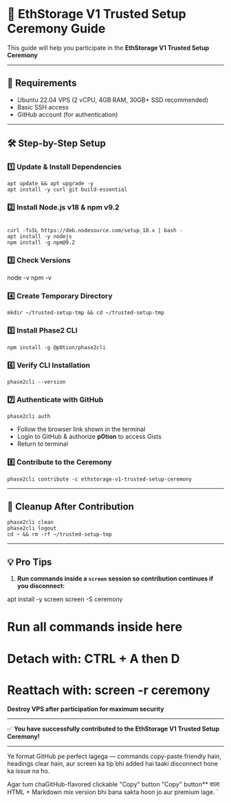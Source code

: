 # 🚀 EthStorage V1 Trusted Setup Ceremony Guide

This guide will help you participate in the **EthStorage V1 Trusted Setup Ceremony** 

---

## 📌 Requirements
- Ubuntu 22.04 VPS (2 vCPU, 4GB RAM, 30GB+ SSD recommended)
- Basic SSH access
- GitHub account (for authentication)

---

## 🛠 Step-by-Step Setup

### 1️⃣ Update & Install Dependencies
```
apt update && apt upgrade -y
apt install -y curl git build-essential

```

### 2️⃣ Install Node.js v18 & npm v9.2
```

curl -fsSL https://deb.nodesource.com/setup_18.x | bash -
apt install -y nodejs
npm install -g npm@9.2
```

### 3️⃣ Check Versions



node -v
npm -v

### 4️⃣ Create Temporary Directory

```
mkdir ~/trusted-setup-tmp && cd ~/trusted-setup-tmp

```
### 5️⃣ Install Phase2 CLI

```
npm install -g @p0tion/phase2cli
```

### 6️⃣ Verify CLI Installation


```
phase2cli --version
```

### 7️⃣ Authenticate with GitHub

```
phase2cli auth
```

* Follow the browser link shown in the terminal
* Login to GitHub & authorize **p0tion** to access Gists
* Return to terminal

### 8️⃣ Contribute to the Ceremony

```
phase2cli contribute -c ethstorage-v1-trusted-setup-ceremony
```

---

## 🧹 Cleanup After Contribution

```
phase2cli clean
phase2cli logout
cd ~ && rm -rf ~/trusted-setup-tmp
```

---

## 💡 Pro Tips

1. **Run commands inside a `screen` session so contribution continues if you disconnect:**


apt install -y screen
screen -S ceremony
# Run all commands inside here
# Detach with: CTRL + A then D
# Reattach with: screen -r ceremony

 **Destroy VPS after participation for maximum security**

---

✅ **You have successfully contributed to the EthStorage V1 Trusted Setup Ceremony!**

---

Ye format GitHub pe perfect lagega — commands copy-paste friendly hain, headings clear hain, aur screen ka tip bhi added hai taaki disconnect hone ka issue na ho.  

Agar tum chaGitHub-flavored clickable "Copy" button "Copy" button** वाला HTML + Markdown mix version bhi bana sakta hoon jo aur premium lage.
`
